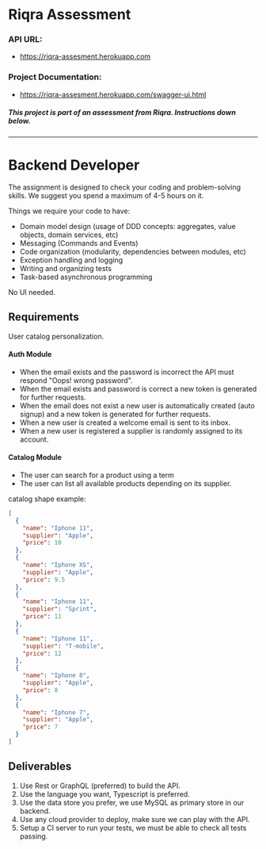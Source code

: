 
# Riqra Assessment
### API URL:
- https://riqra-assesment.herokuapp.com
### Project Documentation: 
- https://riqra-assesment.herokuapp.com/swagger-ui.html

##### This project is part of an assessment from Riqra. Instructions down below.
***
# Backend Developer

The assignment is designed to check your coding and problem-solving skills. We suggest you spend a maximum of 4-5 hours on it.

Things we require your code to have:

- Domain model design (usage of DDD concepts: aggregates, value objects, domain services, etc)
- Messaging (Commands and Events)
- Code organization (modularity, dependencies between modules, etc)
- Exception handling and logging
- Writing and organizing tests
- Task-based asynchronous programming

No UI needed.

## Requirements

User catalog personalization.

#### Auth Module

- When the email exists and the password is incorrect the API must respond "Oops! wrong password".
- When the email exists and password is correct a new token is generated for further requests.
- When the email does not exist a new user is automatically created (auto signup) and a new token is generated for further requests.
- When a new user is created a welcome email is sent to its inbox.
- When a new user is registered a supplier is randomly assigned to its account.

#### Catalog Module

- The user can search for a product using a term
- The user can list all available products depending on its supplier.

catalog shape example:
```json
[
  {
    "name": "Iphone 11",
    "supplier": "Apple",
    "price": 10
  },
  {
    "name": "Iphone XS",
    "supplier": "Apple",
    "price": 9.5
  },
  {
    "name": "Iphone 11",
    "supplier": "Sprint",
    "price": 11
  },
  {
    "name": "Iphone 11",
    "supplier": "T-mobile",
    "price": 12
  },
  {
    "name": "Iphone 8",
    "supplier": "Apple",
    "price": 8
  },
  {
    "name": "Iphone 7",
    "supplier": "Apple",
    "price": 7
  }
]

```


## Deliverables

1. Use Rest or GraphQL (preferred) to build the API.
1. Use the language you want, Typescript is preferred.
1. Use the data store you prefer, we use MySQL as primary store in our backend.
1. Use any cloud provider to deploy, make sure we can play with the API.
1. Setup a CI server to run your tests, we must be able to check all tests passing.
